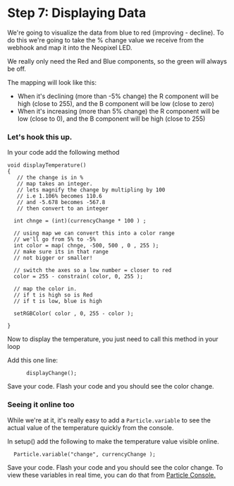 # Step 7: Displaying Data

We're going to visualize the data from blue to red (improving - decline). To do this we're going to take the % change value we receive from the webhook and map it into the Neopixel LED.

We really only need the Red and Blue components, so the green will always be off.

The mapping will look like this:
- When it's declining (more than -5% change) the R component will be high (close to 255), and the B component will be low (close to zero)
- When it's increasing (more than 5% change) the R component will be low (close to 0), and the B component will be high (close to 255)

### Let's hook this up. 

In your code add the following method

````
void displayTemperature()
{
   // the change is in %
   // map takes an integer.
   // lets magnify the change by multipling by 100
   // i.e 1.106% becomes 110.6 
   // and -5.678 becomes -567.8
   // then convert to an integer

  int chnge = (int)(currencyChange * 100 ) ;

  // using map we can convert this into a color range
  // we'll go from 5% to -5%
  int color = map( chnge, -500, 500 , 0 , 255 );
  // make sure its in that range
  // not bigger or smaller!
  
  // switch the axes so a low number = closer to red
  color = 255 - constrain( color, 0, 255 );

  // map the color in.
  // if t is high so is Red
  // if t is low, blue is high
  
  setRGBColor( color , 0, 255 - color );
      
}

````

Now to display the temperature, you just need to call this method in your loop

Add this one line:

````
      displayChange();
````

Save your code. Flash your code and you should see the color change. 


### Seeing it online too

While we're at it, it's really easy to add a `Particle.variable` to see the actual value of the temperature quickly from the console. 

In setup() add the following to make the temperature value visible online. 

````
  Particle.variable("change", currencyChange );
````

Save your code. Flash your code and you should see the color change. To view these variables in real time, you can do that from [Particle Console. ](http://console.particle.io)
